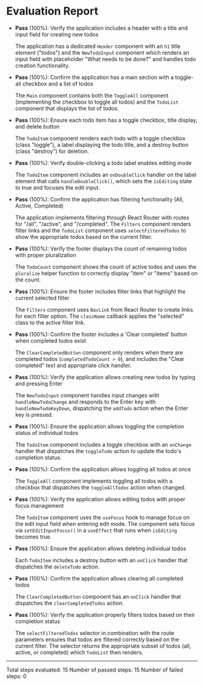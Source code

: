 # Evaluation Report

- **Pass** (100%): Verify the application includes a header with a title and input field for creating new todos
  
  The application has a dedicated `Header` component with an `h1` title element ("todos") and the `NewTodoInput` component which renders an input field with placeholder "What needs to be done?" and handles todo creation functionality.

- **Pass** (100%): Confirm the application has a main section with a toggle-all checkbox and a list of todos
  
  The `Main` component contains both the `ToggleAll` component (implementing the checkbox to toggle all todos) and the `TodoList` component that displays the list of todos.

- **Pass** (100%): Ensure each todo item has a toggle checkbox, title display, and delete button
  
  The `TodoItem` component renders each todo with a toggle checkbox (class "toggle"), a label displaying the todo title, and a destroy button (class "destroy") for deletion.

- **Pass** (100%): Verify double-clicking a todo label enables editing mode
  
  The `TodoItem` component includes an `onDoubleClick` handler on the label element that calls `handleDoubleClick()`, which sets the `isEditing` state to true and focuses the edit input.

- **Pass** (100%): Confirm the application has filtering functionality (All, Active, Completed)
  
  The application implements filtering through React Router with routes for "/all", "/active", and "/completed". The `Filters` component renders filter links and the `TodoList` component uses `selectFilteredTodos` to show the appropriate todos based on the current filter.

- **Pass** (100%): Verify the footer displays the count of remaining todos with proper pluralization
  
  The `TodoCount` component shows the count of active todos and uses the `pluralize` helper function to correctly display "item" or "items" based on the count.

- **Pass** (100%): Ensure the footer includes filter links that highlight the current selected filter
  
  The `Filters` component uses `NavLink` from React Router to create links for each filter option. The `className` callback applies the "selected" class to the active filter link.

- **Pass** (100%): Confirm the footer includes a 'Clear completed' button when completed todos exist
  
  The `ClearCompletedButton` component only renders when there are completed todos (`completedTodoCount > 0`), and includes the "Clear completed" text and appropriate click handler.

- **Pass** (100%): Verify the application allows creating new todos by typing and pressing Enter
  
  The `NewTodoInput` component handles input changes with `handleNewTodoChange` and responds to the Enter key with `handleNewTodoKeyDown`, dispatching the `addTodo` action when the Enter key is pressed.

- **Pass** (100%): Ensure the application allows toggling the completion status of individual todos
  
  The `TodoItem` component includes a toggle checkbox with an `onChange` handler that dispatches the `toggleTodo` action to update the todo's completion status.

- **Pass** (100%): Confirm the application allows toggling all todos at once
  
  The `ToggleAll` component implements toggling all todos with a checkbox that dispatches the `toggleAllTodos` action when changed.

- **Pass** (100%): Verify the application allows editing todos with proper focus management
  
  The `TodoItem` component uses the `useFocus` hook to manage focus on the edit input field when entering edit mode. The component sets focus via `setEditInputFocus()` in a `useEffect` that runs when `isEditing` becomes true.

- **Pass** (100%): Ensure the application allows deleting individual todos
  
  Each `TodoItem` includes a destroy button with an `onClick` handler that dispatches the `deleteTodo` action.

- **Pass** (100%): Confirm the application allows clearing all completed todos
  
  The `ClearCompletedButton` component has an `onClick` handler that dispatches the `clearCompletedTodos` action.

- **Pass** (100%): Verify the application properly filters todos based on their completion status
  
  The `selectFilteredTodos` selector in combination with the route parameters ensures that todos are filtered correctly based on the current filter. The selector returns the appropriate subset of todos (all, active, or completed) which `TodoList` then renders.

---

Total steps evaluated: 15
Number of passed steps: 15
Number of failed steps: 0